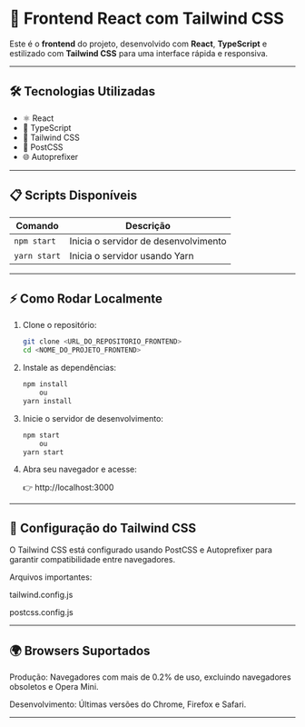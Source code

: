 # 🚀 Frontend React com Tailwind CSS

Este é o **frontend** do projeto, desenvolvido com **React**, **TypeScript** e estilizado com **Tailwind CSS** para uma interface rápida e responsiva.

---

## 🛠️ Tecnologias Utilizadas

- ⚛️ React  
- 📝 TypeScript  
- 🎨 Tailwind CSS  
- 🔧 PostCSS  
- 🌐 Autoprefixer  

---

## 📋 Scripts Disponíveis

| Comando       | Descrição                           |
| ------------- | --------------------------------- |
| `npm start`   | Inicia o servidor de desenvolvimento |
| `yarn start`  | Inicia o servidor usando Yarn      |

---

## ⚡ Como Rodar Localmente

1. Clone o repositório:

   ```bash
   git clone <URL_DO_REPOSITORIO_FRONTEND>
   cd <NOME_DO_PROJETO_FRONTEND>

2. Instale as dependências:

    ```bash
    npm install
        ou
    yarn install

3. Inicie o servidor de desenvolvimento:

    ```bash
    npm start
        ou
    yarn start

4. Abra seu navegador e acesse:

   👉 http://localhost:3000

---

## 🎨 Configuração do Tailwind CSS
O Tailwind CSS está configurado usando PostCSS e Autoprefixer para garantir compatibilidade entre navegadores.

Arquivos importantes:

tailwind.config.js

postcss.config.js

---

## 🌍 Browsers Suportados
Produção: Navegadores com mais de 0.2% de uso, excluindo navegadores obsoletos e Opera Mini.

Desenvolvimento: Últimas versões do Chrome, Firefox e Safari.

---
